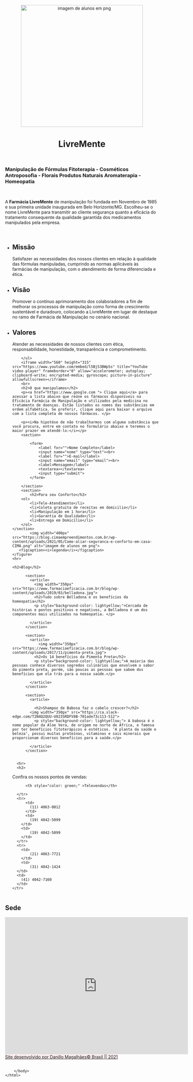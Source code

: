 <DOCTYPE html>
    <html>
      <head> <!--informações do site-->
        <meta charset="UTF-8">
            <title>LivreMente: Farmácia de Homeopatia</title>
        <meta name="" description="Farmácia de Homeopatia">
      </head>
      <body> <!--conteúdo do site-->
        <header><!--cabeçalho-->
            <img width="400px"  src="https://floratus.com.br/wp-content/uploads/2020/05/o-que-a-homeopatia-pode-fazer-por-voce-800x500.jpg" alt="imagem de alunos em png">           
          <h1>LivreMente</h1> 
        </header>
        <main>
       <h3>Manipulação de Fórmulas
        Fitoterapia - Cosméticos
        Antroposofia - Florais
        Produtos Naturais
        Aromaterapia - Homeopatia</h3>
        <br>
        <p>A <b>Farmácia LivreMente</b> de manipulação foi fundada em Novembro de 1985 e sua primeira unidade inaugurada em Belo Horizonte/MG. Escolheu-se o nome LivreMente para transmitir ao cliente segurança quanto a eficácia do tratamento consequente da qualidade garantida dos medicamentos manipulados pela empresa.</p>
        <br>
        <ul>
        <li><h2>Missão</h2>
            Satisfazer as necessidades dos nossos clientes em relação à qualidade das fórmulas manipuladas, cumprindo as normas aplicáveis às farmácias de manipulação, com o atendimento de forma diferenciada e ética. </li>
        <li><h2>Visão</h2>
            Promover o contínuo aprimoramento dos colaboradores a fim de melhorar os processos de manipulação como forma de crescimento sustentável e duradouro, colocando a LivreMente em lugar de destaque no ramo de Farmácia de Manipulação no cenário nacional.</li>
        <li><h2>Valores</h2>   
            Atender as necessidades de nossos clientes com ética, responsabilidade, honestidade, transparência e comprometimento.</li>
           
        </ul>
        <iframe width="560" height="315" src="https://www.youtube.com/embed/l5BjS3BWpSs" title="YouTube video player" frameborder="0" allow="accelerometer; autoplay; clipboard-write; encrypted-media; gyroscope; picture-in-picture" allowfullscreen></iframe>
        <br>
        <h2>O que manipulamos</h2>
        <p><a href="https://www.google.com "> Clique aqui</a> para acessar a lista abaixo que reúne os fármacos disponíveis na Eficácia Farmácia de Manipulação e utilizados pela medicina no tratamento de doenças. Estão listados os nomes das substâncias em ordem alfabética. Se preferir, clique aqui para baixar o arquivo com a lista completa de nossos fármacos. </p>

        <p><i>Na hipotése de não trabalharmos com alguma substância que você procura, entre em contato no formulário abaixo e teremos o maior prazer em atendê-lo:</i></p>
        <section>
   
            <form>
                <label for="">Nome Completo</label>
                <input name="nome" type="text"><br>
                <label for="">E-mail</label>
                <input name="email" type="email"><br>
                <label>Mensagem</label>
                <textarea></textarea>
                <input type="submit">
            </form>

        </section>
        <section>
            <h2>Para seu Conforto</h2>
        <ol>
            <li>Tele-Atendimento</li>
            <li>Coleta gratuita de receitas em domicilio</li>
            <li>Manipulação em 1 hora</li>
            <li>Garantia de Qualidade</li>
            <li>Entrega em Domicílio</li>
        </ol>
    </section>
            <img width="400px"  src="https://blog.cimaempreendimentos.com.br/wp-content/uploads/2021/05/Como-aliar-seguranca-e-conforto-em-casa-CIMA.png" alt="imagem de alunos em png">
       <figcaption><i>legenda</i></figcaption>
    </figure>
    <hr>

    <h2>Blog</h2>
 
          <section>
            <article>
              <img width="350px" src="https://www.farmaciaeficacia.com.br/blog/wp-content/uploads/2019/03/belladona.jpg">
              <h2>Tudo sobre Belladona e os benefícios da homeopatia</h2>
              <p style="background-color: lightyellow;">Cercada de histórias e pontos positivos e negativos, a Belladona é um dos componentes mais utilizados na homeopatia. </p>
    
            </article>
          </section>

          <section>
            <article>
                <img width="350px" src="https://www.farmaciaeficacia.com.br/blog/wp-content/uploads/2017/11/pimenta-preta.jpg">
              <h2>Os 14 benefícios da Pimenta Preta</h2>
              <p style="background-color: lightyellow;">A maioria das pessoas conhece diversos segredos culinários que envolvem o sabor da pimenta preta, porém, são poucas as pessoas que sabem dos benefícios que ela trás para a nossa saúde.</p>
    
            </article>
          </section>

          <section>
            <article>
              
              <h2>Shampoo de Babosa faz o cabelo crescer?</h2>
            <img width="350px" src="https://ca.slack-edge.com/T2N4Q2QUU-U023SRDFV8B-701ade73c113-512">
              <p style="background-color: lightyellow;"> A babosa é o nome popular da Aloe Vera, de origem no norte de África, e famosa por ter benefícios fitoterápicos e estéticos. ‘A planta da saúde e beleza’, possui muitas proteínas, vitaminas e sais minerais que proporcionam diversos benefícios para a saúde.</p>
    
            </article>
          </section>
    

      <hr>
      <h2>
Confira os nossos pontos de vendas:
    </h2>
<table>
      <tr>

          <th style="color: green;" >Televendas</th>

      </tr>
      <tr>
          <td>
            (11) 4063-0012
          </td>
          <td>
            (19) 4042-5099     
        </td>
        <td>
            (19) 4042-5099
        </td>
      </tr>
      <tr>
        <td>
            (21) 4063-7721
        </td>
        <td>
            (31) 4042-1424
      </td>
      <td>
        (41) 4042-7160
      </td>
    </tr>

  </table>
    </main>
    <footer>
            <h2>Sede</h2>
            <iframe src="https://www.google.com/maps/embed?pb=!1m18!1m12!1m3!1d120048.47145905727!2d-44.03408995118902!3d-19.902702597147073!2m3!1f0!2f0!3f0!3m2!1i1024!2i768!4f13.1!3m3!1m2!1s0xa690cacacf2c33%3A0x5b35795e3ad23997!2sBelo%20Horizonte%2C%20MG!5e0!3m2!1spt-BR!2sbr!4v1637719377689!5m2!1spt-BR!2sbr" width="600" height="450" style="border:0;" allowfullscreen="" loading="lazy"></iframe><br>
          <a style="background-color: rgb(252, 238, 238);" href="http://www.google.com" target="_blank">Site desenvolvido por Danillo Magalhães© Brasil || 2021</a>
        </footer>
        <br>

        </body>
    </html>
